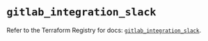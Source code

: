 # `gitlab_integration_slack`

Refer to the Terraform Registry for docs: [`gitlab_integration_slack`](https://registry.terraform.io/providers/gitlabhq/gitlab/17.3.0/docs/resources/integration_slack).
